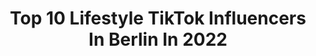 ---
title: Top 10 Lifestyle TikTok Influencers In Berlin In 2022
description: >-
  Find top lifestyle TikTok influencers in Berlin in 2022. Most popular hashtags: #foryou #fyp #fy #viral.
platform: TikTok
hits: 4
text_top: Analyze the top-rated TikTok influencers on inBeat.
text_bottom: inBeat aggregates 4 TikTok influencers like this in Berlin, Germany for you to collaborate.
profiles:
  - username: "emineataselim"
    fullname: >-
      Emine Ataselim
    bio: >-
      🌱LifeCoach🌱 💚 Abnehmen 💚 Zunehmen 💚 Kostenloses Coaching 💚 100% Resultat
    location: "Germany"
    followers: 10300
    engagement: 499
    commentsToLikes: 0.036575
    id: ck9ergqo51oau0j78if5run2f
    verified: false
    hashtags: "#kesfet, #kilover, #bremen, #tiktokt"
  - username: "manosaronis"
    fullname: >-
      Manos Aronis
    bio: >-
      ✈️ Traveler from Crete, Greece 🇬🇷 📍 Based in Berlin 🇩🇪
    location: "Germany"
    followers: 19600
    engagement: 649
    commentsToLikes: 0.028437
    id: ckb9jxqxubfc00j23oh71lvlw
    verified: false
    hashtags: "#challenge, #viral, #tiktoktravel, #foryou"
  - username: "maximiliankelm"
    fullname: >-
      Maximilian Kelm
    bio: >-
      📍Hamburg Sporfotograf / Entertainer
    location: "Germany"
    followers: 21100
    engagement: 542
    commentsToLikes: 0.027524
    id: ckblmerc4eo7b0j23k9robb4y
    verified: false
    hashtags: "#community, #sommer, #bundesliga, #steuern"
  - username: "marvinvlogt"
    fullname: >-
      Marvinvlogt
    bio: >-
      Snapchat: Marvin28307 ✅ YouTube 250.000 🎥Marvinvlogt ✅ Instagram Marvin_Vlogt ✅
    location: "Germany"
    followers: 74500
    engagement: 1945
    commentsToLikes: 0.017297
    id: ckdck1hb3m1ih0j23q6i6xwbe
    verified: false
    hashtags: "#live, #opening, #supersell, #fortnite"
  - username: "rosekanal_"
    fullname: >-
      Emy🌹
    bio: >-
      Fashion - Beauty - Lifestyle
    location: "Germany"
    followers: 415600
    engagement: 1729
    commentsToLikes: 0.013646
    id: ckbafwlkc7zi40j23pj070qdz
    verified: true
    hashtags: "#shein, #sheingals, #vlog, #eswirdbunt"
  - username: "clouddiary"
    fullname: >-
      ☁️
    bio: >-
      Lifestyle! ☁️ 60.0k ☁️ Pinterest : ☁️clouddiary☁️
    location: "Germany"
    followers: 63500
    engagement: 2393
    commentsToLikes: 0.022179
    id: ckbkipuq5b9xm0j23xs29wxrz
    verified: false
    hashtags: "#mariobadescu, #xyzbca, #neverfiting, #inlove"
  - username: "blackout"
    fullname: >-
      blackout
    bio: >-
      Sören Aulbach👑 Motorsport🏎 Lifestyle ⚜️ 📧 info@iamblackout.de
    location: "Germany"
    followers: 505600
    engagement: 1612
    commentsToLikes: 0.011175
    id: ck8ncnsdcf8dl0j783zjsd5s9
    verified: true
    hashtags: "#mercedes, #werbung, #polizei, #verzerrer"
  - username: "marcel_dominik"
    fullname: >-
      Marcel
    bio: >-
      Tattoos | lifestyle | crazy 🇩🇪 Insta @marceldominik_ 📍Stuttgart Road to 20,0K
    location: "Germany"
    followers: 20100
    engagement: 945
    commentsToLikes: 0.084547
    id: ckcpsenlwmnxk0j23po1x94ke
    verified: false
    hashtags: "#viral, #singing, #duetwithme, #song"
  - username: "glamupyourlifestyle"
    fullname: >-
      Cla
    bio: >-
      🎈Fashion - 🎈Beauty - 🎈Lifestyle Blogger Auf Instagram: Glamupyourlifestyle
    location: "Germany"
    followers: 24400
    engagement: 440
    commentsToLikes: 0.051931
    id: ckbl57ufs2pwu0j23fo10eukv
    verified: false
    hashtags: "#falllooks, #fashionessentials, #outfitidea, #howtostyle"
  - username: "luxurymen"
    fullname: >-
      Luxurylife by DJT.O
    bio: >-
      ⬆️Drücke auf Folgen!😁 🔥Best Menstyle Lifestyle Videos 😎insta: DJT.O_official
    location: "Germany"
    followers: 164300
    engagement: 834
    commentsToLikes: 0.034286
    id: ck81sau76ray60j783cw2ep7b
    verified: false
    hashtags: "#fashiontips, #luxurycar, #luxurylife, #tippdestages"
---